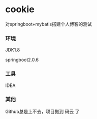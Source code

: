 # cookie
对springboot+mybatis搭建个人博客的测试

### 环境
JDK1.8

springboot2.0.6

### 工具
IDEA

### 其他
Github总是上不去，项目搬到 码云 了

